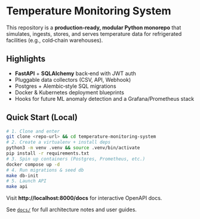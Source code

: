 # Temperature Monitoring System

This repository is a **production‑ready, modular Python monorepo** that simulates, ingests, stores,
and serves temperature data for refrigerated facilities (e.g., cold‑chain warehouses).

## Highlights
* **FastAPI** + **SQLAlchemy** back‑end with JWT auth
* Pluggable data collectors (CSV, API, Webhook)
* Postgres + Alembic‑style SQL migrations
* Docker & Kubernetes deployment blueprints
* Hooks for future ML anomaly detection and a Grafana/Prometheus stack

## Quick Start (Local)

```bash
# 1. Clone and enter
git clone <repo‑url> && cd temperature-monitoring-system
# 2. Create a virtualenv + install deps
python3 -m venv .venv && source .venv/bin/activate
pip install -r requirements.txt
# 3. Spin up containers (Postgres, Prometheus, etc.)
docker compose up -d
# 4. Run migrations & seed db
make db-init
# 5. Launch API
make api
```

Visit **http://localhost:8000/docs** for interactive OpenAPI docs.

See [`docs/`](docs/) for full architecture notes and user guides.
